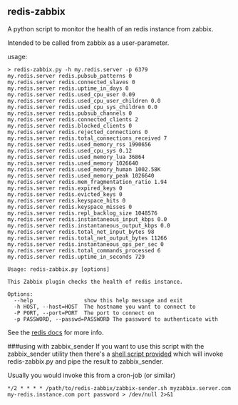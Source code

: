 redis-zabbix
---

A python script to monitor the health of an redis instance from zabbix.

Intended to be called from zabbix as a user-parameter.

usage:
```shell
> redis-zabbix.py -h my.redis.server -p 6379
my.redis.server redis.pubsub_patterns 0
my.redis.server redis.connected_slaves 0
my.redis.server redis.uptime_in_days 0
my.redis.server redis.used_cpu_user 0.09
my.redis.server redis.used_cpu_user_children 0.0
my.redis.server redis.used_cpu_sys_children 0.0
my.redis.server redis.pubsub_channels 0
my.redis.server redis.connected_clients 2
my.redis.server redis.blocked_clients 0
my.redis.server redis.rejected_connections 0
my.redis.server redis.total_connections_received 7
my.redis.server redis.used_memory_rss 1990656
my.redis.server redis.used_cpu_sys 0.12
my.redis.server redis.used_memory_lua 36864
my.redis.server redis.used_memory 1026640
my.redis.server redis.used_memory_human 1002.58K
my.redis.server redis.used_memory_peak 1026640
my.redis.server redis.mem_fragmentation_ratio 1.94
my.redis.server redis.expired_keys 0
my.redis.server redis.evicted_keys 0
my.redis.server redis.keyspace_hits 0
my.redis.server redis.keyspace_misses 0
my.redis.server redis.repl_backlog_size 1048576
my.redis.server redis.instantaneous_input_kbps 0.0
my.redis.server redis.instantaneous_output_kbps 0.0
my.redis.server redis.total_net_input_bytes 98
my.redis.server redis.total_net_output_bytes 11266
my.redis.server redis.instantaneous_ops_per_sec 0
my.redis.server redis.total_commands_processed 6
my.redis.server redis.uptime_in_seconds 729
```

```shell
Usage: redis-zabbix.py [options]

This Zabbix plugin checks the health of redis instance.

Options:
  --help                show this help message and exit
  -h HOST, --host=HOST  The hostname you want to connect to
  -P PORT, --port=PORT  The port to connect on
  -p PASSWORD, --passwd=PASSWORD The password to authenticate with
```

See the [redis docs](http://redis.io/commands/info) for more info.

###using with zabbix_sender
If you want to use this script with the zabbix_sender utility then there's a [shell script provided](zabbix-sender.sh) which will invoke redis-zabbix.py and pipe the result to zabbix_sender.

Usually you would invoke this from a cron-job (or similar)

```
*/2 * * * * /path/to/redis-zabbix/zabbix-sender.sh myzabbix.server.com my-redis.instance.com port password > /dev/null 2>&1
```
